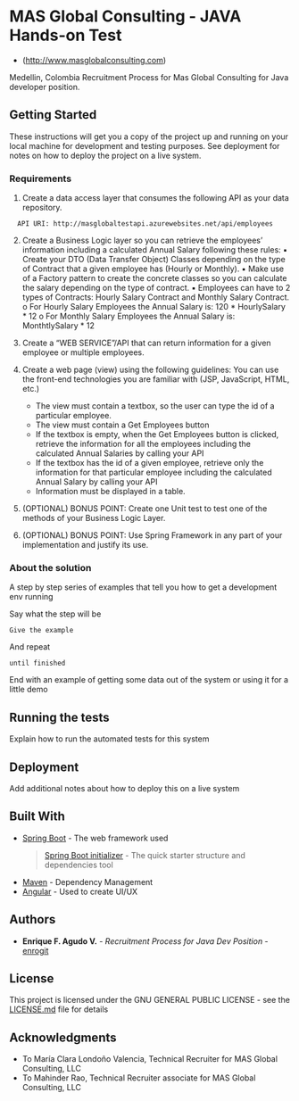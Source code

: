 # MAS Global Consulting - JAVA Hands-on Test 
- (http://www.masglobalconsulting.com)

Medellin, Colombia Recruitment Process for Mas Global Consulting for Java developer position.

## Getting Started

These instructions will get you a copy of the project up and running on your local machine for development and testing purposes. See deployment for notes on how to deploy the project on a live system.

### Requirements

1. Create a data access layer that consumes the following API as your data repository.

```
  API URI: http://masglobaltestapi.azurewebsites.net/api/employees
```

2. Create a Business Logic layer so you can retrieve the employees’ information including a calculated Annual Salary following these rules:
  ▪ Create your DTO (Data Transfer Object) Classes depending on the type of Contract that a given employee has (Hourly or Monthly).
  ▪ Make use of a Factory pattern to create the concrete classes so you can calculate the salary depending on the type of contract.
  ▪ Employees can have to 2 types of Contracts: Hourly Salary Contract and Monthly Salary Contract.
    o For Hourly Salary Employees the Annual Salary is: 120 * HourlySalary * 12
    o For Monthly Salary Employees the Annual Salary is: MonthtlySalary * 12

3. Create a “WEB SERVICE”/API that can return information for a given employee or multiple employees.

4. Create a web page (view) using the following guidelines:
  You can use the front-end technologies you are familiar with (JSP, JavaScript, HTML, etc.)
    - The view must contain a textbox, so the user can type the id of a particular employee.
    - The view must contain a Get Employees button
    - If the textbox is empty, when the Get Employees button is clicked, retrieve the information for all the employees including the calculated Annual Salaries by calling your API
    - If the textbox has the id of a given employee, retrieve only the information for that particular employee including the calculated Annual Salary by calling your API
    - Information must be displayed in a table.

5. (OPTIONAL) BONUS POINT: Create one Unit test to test one of the methods of your Business Logic Layer.

6. (OPTIONAL) BONUS POINT: Use Spring Framework in any part of your implementation and justify its use.

### About the solution

A step by step series of examples that tell you how to get a development env running

Say what the step will be

```
Give the example
```

And repeat

```
until finished
```

End with an example of getting some data out of the system or using it for a little demo

## Running the tests

Explain how to run the automated tests for this system

## Deployment

Add additional notes about how to deploy this on a live system

## Built With

* [Spring Boot](https://spring.io/projects/spring-boot) - The web framework used
  > [Spring Boot initializer](https://start.spring.io/) - The quick starter structure and dependencies tool
* [Maven](https://maven.apache.org/) - Dependency Management
* [Angular](https://angular.io/) - Used to create UI/UX

## Authors

* **Enrique F. Agudo V.** - *Recruitment Process for Java Dev Position* - [enrogit](https://github.com/enrogit)

## License

This project is licensed under the GNU GENERAL PUBLIC LICENSE - see the [LICENSE.md](LICENSE.md) file for details

## Acknowledgments

* To María Clara Londoño Valencia, Technical Recruiter for MAS Global Consulting, LLC
* To Mahinder Rao, Technical Recruiter associate for MAS Global Consulting, LLC
